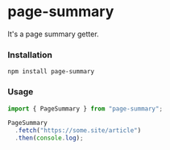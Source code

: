 # page-summary

It's a page summary getter.

### Installation

``` shell
npm install page-summary
```

### Usage

``` typescript
import { PageSummary } from "page-summary";

PageSummary
  .fetch("https://some.site/article")
  .then(console.log);

```
